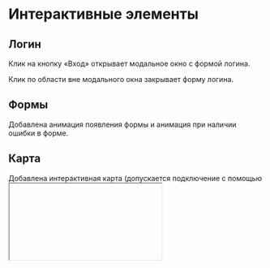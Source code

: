 # Интерактивные элементы

## Логин

Клик на кнопку «Вход» открывает модальное окно с формой логина.

Клик по области вне модального окна закрывает форму логина.

## Формы

Добавлена анимация появления формы и анимация при наличии ошибки в форме.

## Карта

Добавлена интерактивная карта (допускается подключение с помощью <iframe>).

Карта открывается в модальном окне при клике на кнопку «Как проехать» и «Как нас найти».

## Модальные окна

При клике на кнопку с крестиком, нажатии клавиши Esc или клике за пределами, модалка закрывается.
